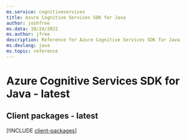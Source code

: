 ```yaml
---
ms.service: cognitiveservices
title: Azure Cognitive Services SDK for Java
author: joshfree
ms.data: 10/24/2022
ms.author: jfree
description: Reference for Azure Cognitive Services SDK for Java
ms.devlang: java
ms.topic: reference
---
```

# Azure Cognitive Services SDK for Java - latest

## Client packages - latest
[!INCLUDE [client-packages](cognitive-services-client-index.md)]